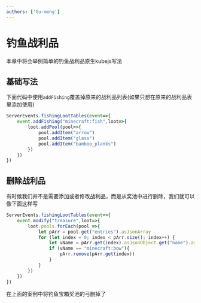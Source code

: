 ```yaml
---
authors: ['Gu-meng']
---
```

# 钓鱼战利品
本章中将会举例简单的钓鱼战利品原生kubejs写法
## 基础写法
下面代码中使用`addFishing`覆盖掉原来的战利品列表(如果只想在原来的战利品表里添加使用)
```js
ServerEvents.fishingLootTables(event=>{
    event.addFishing("minecraft:fish",loot=>{
        loot.addPool(pool=>{
            pool.addItem("arrow")
            pool.addItem("glass")
            pool.addItem("bamboo_planks")
        })
    })
})
```

## 删除战利品
有时候我们并不是需要添加或者修改战利品，而是从奖池中进行删除，我们就可以像下面这样写
```js
ServerEvents.fishingLootTables(event=>{
    event.modify("treasure",loot=>{
        loot.pools.forEach(pool =>{
            let pArr = pool.get("entries").asJsonArray
            for (let index = 0; index < pArr.size(); index++) {
                let vName = pArr.get(index).asJsonObject.get("name").asString
                if (vName == "minecraft:bow"){
                    pArr.remove(pArr.get(index))
                }   
            }
        })
    })
})
```
在上面的案例中将钓鱼宝箱奖池的弓删掉了